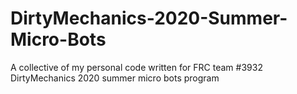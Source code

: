 # DirtyMechanics-2020-Summer-Micro-Bots
A collective of my personal code written for FRC team #3932 DirtyMechanics 2020 summer micro bots program
